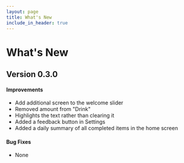 ```yaml
---
layout: page
title: What's New
include_in_header: true
---
```


# What's New

## **Version 0.3.0**

#### Improvements
- Add additional screen to the welcome slider
- Removed amount from "Drink"
- Highlights the text rather than clearing it
- Added a feedback button in Settings
- Added a daily summary of all completed items in the home screen

#### Bug Fixes
- None

<br>

